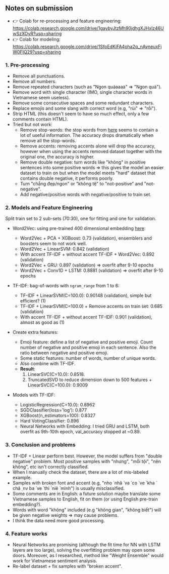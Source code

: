 ## Notes on submission

* :point_right: Colab for re-processing and feature engineering: https://colab.research.google.com/drive/1gaybyJtzMh90jdhgXJHxlz46UwSzXOyR?usp=sharing
* :point_right: Colab for modeling: https://colab.research.google.com/drive/1SfoEdKiFA4oha2q_nAvneuxFjW0FIQ29?usp=sharing

### 1. Pre-processing

* Remove all punctuations.
* Remove all numbers.
* Remove repeated characters (such as "Ngon quáaaaa" => "Ngon quá").
* Remove word with single character (IMO, single character words in Vietnamese seem useless).
* Remove some consecutive spaces and some redundant characters.
* Replace emojis and some slang with correct word (e.g, "rùi" => "rồi").
* Strip HTML (this doesn't seem to have so much effect, only a few comments contain HTML).
* Tried but not work:
    * Remove stop-words: the stop words from [here][stopwords] seems to contain a lot of useful information. The accuracy drops dramatically when remove all the stop-words.
    * Remove accents: removing accents alone will drop the accuracy, however when using the accents removed dataset together with the original one, the accuracy is higher.
    * Remove double negative: turn words like "không" in positive sentences into some positive words => this gives the model an easier dataset to train on but when the model meets "hard" dataset that contains double negative, it performs poorly.
    * Turn "chẳng đẹp/ngon" or "không tệ" to "not-positive" and "not-negative".
    * Add negative/positive words with negative/positive to train set.

### 2. Models and Feature Engineering

Split train set to 2 sub-sets (70:30), one for fitting and one for validation.
* Word2Vec: using pre-trained 400 dimensional embedding [here][word2vec]:
    * Word2Vec + PCA + XGBoost: 0.73 (validation), ensemblers and boosters seem to not work well.
    * Word2Vec + LinearSVM: 0.842 (validation)
    * With accent TF-IDF + without accent TF-IDF + Word2Vec: 0.892 (validation)
    * Word2Vec + GRU: 0.897 (validation) => overfit after 9-10 epochs
    * Word2Vec + Conv1D + LSTM: 0.8881 (validation) => overfit after 9-10 epochs
    
* TF-IDF: bag-of-words with `ngram_range` from 1 to 6:
    * TF-IDF + LinearSVM(C=100.0): 0.90148 (validation), simple but efficient? (1)
    * TF-IDF + LinearSVM(C=100.0) + Remove accents on train set: 0.685 (validation)
    * With accent TF-IDF + without accent TF-IDF: 0.901 (validation), almost as good as (1)
    
* Create extra features:
    * Emoji feature: define a list of negative and positive emoji. Count number of negative and positive emoji in each sentence.
    Also the ratio between negative and positive emoji.
    * Some static features: number of words, number of unique words.
    * Also combine with TF-IDF.
    * **Result**: 
        1. LinearSVC(C=10.0): 0.8518.
        2. TruncatedSVD to reduce dimension down to 500 features + LinearSVC(C=100.0): 0.9009
        
* Models with TF-IDF:
    * LogisticRegression(C=10.0): 0.8962
    * SGDClassifier(loss='log'): 0.877
    * XGBoost(n_estimators=100): 0.8327
    * Hard VotingClassifier: 0.896
    * Neural Networks with Embedding: I tried GRU and LSTM, both overfit as 9th-10th epoch, val_accuracy stopped at ~0.89.
 
### 3. Conclusion and problems 
* TF-IDF + Linear perform best. However, the model suffers from "double negative" problem. 
Most positive samples with "nhưng", "mỗi tội", "nên không", etc isn't correctly classified.
* When I manually check the dataset, there are a lot of mis-labeled example.
* Samples with broken font and accent (e.g, "nho ̉ nhă ́ va ̀ co ́ ve ̉ kha ́ châ ̣ nv ba ́ ve ́ thi ̀ niê ̀ mình") is usually misclassified.
* Some comments are in English: a future solution maybe translate some Vietnamese samples to English, fit on them (or using English pre-train embedding?).
* Words with word "không" included (e.g "không gian", "không biết") will be given negative weights => may cause problems.
* I think the data need more good processing.

### 4. Feature works
* Neural Networks are promising (although the fit time for NN with LSTM layers are too large), solving the overfitting problem may open some doors. 
Moreover, as I researched, method like "Weight Ensemble" would work for Vietnamese sentiment analysis.
* Re-label dataset + fix samples with "broken accent".


[stopwords]: https://github.com/stopwords/vietnamese-stopwords/blob/master/vietnamese-stopwords.txt
[word2vec]: https://github.com/sonvx/word2vecVN